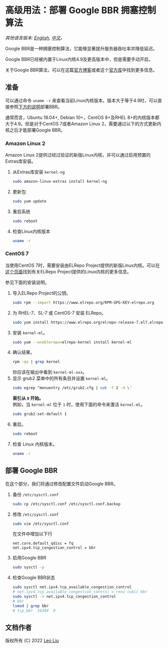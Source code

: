 # 高级用法：部署 Google BBR 拥塞控制算法

*其他语言版本: [English](bbr.md), [中文](bbr-zh.md)。*

Google BBR是一种拥塞控制算法，它能够显著提升服务器吞吐率并降低延迟。

Google BBR已经被内置于Linux内核4.9及更高版本中，但是需要手动开启。

关于Google BBR算法，可以在这篇[官方博客](https://cloud.google.com/blog/products/networking/tcp-bbr-congestion-control-comes-to-gcp-your-internet-just-got-faster)或者这个[官方库](https://github.com/google/bbr)中找到更多信息。

## 准备

可以通过命令 `uname -r` 来查看当前Linux内核版本。版本大于等于4.9时，可以直接参照[下方的说明](#部署-google-bbr)部署BBR。

通常而言，Ubuntu 18.04+, Debian 10+，CentOS 8+及RHEL 8+的内核版本都大于4.9。但是对于CentOS 7或者Amazon Linux 2，需要通过以下的方式更新内核之后才能部署Google BBR。

### Amazon Linux 2

Amazon Linux 2提供过经过验证的新版Linux内核，并可以通过启用预置的Extras库安装。

1. 从Extras库安装 `kernel-ng`
   ```bash
   sudo amazon-linux-extras install kernel-ng
   ```
2. 更新包
   ```bash
   sudo yum update
   ```
3. 重启系统
   ```bash
   sudo reboot
   ```
4. 检查Linux内核版本
   ```bash
   uname -r
   ```

### CentOS 7

当使用CentOS 7时，需要安装由ELRepo Project提供的新版Linux内核。可以在[这个页面](http://elrepo.org/tiki/kernel-ml)找到有关ELRepo Project提供的Linux内核的更多信息。

参见下面的安装说明。

1. 导入ELRepo Project的公钥。
   ```bash
   sudo rpm --import https://www.elrepo.org/RPM-GPG-KEY-elrepo.org
   ```
2. 为 RHEL-7、SL-7 或 CentOS-7 安装 ELRepo。
   ```bash
   sudo yum install https://www.elrepo.org/elrepo-release-7.el7.elrepo.noarch.rpm
   ```
3. 安装 `kernel-ml`。
   ```bash
   sudo yum --enablerepo=elrepo-kernel install kernel-ml
   ```
4. 确认结果。
   ```bash
   rpm -qa | grep kernel
   ```
   你应该在输出中看到 `kernel-ml-xxx`。
5. 显示 grub2 菜单中的所有条目并设置 `kernel-ml`。
   ```bash
   sudo egrep ^menuentry /etc/grub2.cfg | cut -f 2 -d \'
   ```
   **索引从 `0` 开始。**   
   例如，当 `kernel-ml` 位于 `1` 时，使用下面的命令来激活 `kernel-ml`。
   ```bash
   sudo grub2-set-default 1
   ```
6. 重启。
   ```bash
   sudo reboot
   ```
7. 检查 Linux 内核版本。
   ```bash
   uname -r
   ```

## 部署 Google BBR

在这个部分，我们将通过修改配置文件启动Google BBR。

1. 备份 `/etc/sysctl.conf`
   ```bash
   sudo cp /etc/sysctl.conf /etc/sysctl.conf.backup
   ```
2. 修改 `/etc/sysctl.conf`
   ```bash
   sudo vim /etc/sysctl.conf
   ```
   在文件中增加以下行
   ```
   net.core.default_qdisc = fq
   net.ipv4.tcp_congestion_control = bbr
   ```
3. 启用Google BBR
   ```bash
   sudo sysctl -p
   ```
4. 检查Google BBR状态
   ```bash
   sudo sysctl net.ipv4.tcp_available_congestion_control
   # net.ipv4.tcp_available_congestion_control = reno cubic bbr
   sudo sysctl -n net.ipv4.tcp_congestion_control
   # bbr
   lsmod | grep bbr
   # tcp_bbr  16384  0
   ```

## 文档作者

版权所有 (C) 2022 [Leo Liu](https://github.com/optimusleobear)
